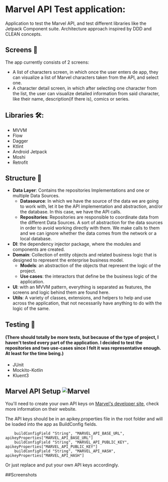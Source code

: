 
# Marvel API Test application:

Application to test the Marvel API, and test different libraries like the Jetpack Component suite.
Architecture approach inspired by DDD and CLEAN concepts.


## Screens 📱
The app currently consists of 2 screens:
- A list of characters screen, in which once the user enters de app, they can visualize a list of Marvel characters taken from the API, and select one.
- A character detail screen, in which after selecting one character from the list, the user can visualize detailed information from said character, like their name, description(if there is), comics or series.

## Libraries 🛠️:
 - MVVM
 - Flow
 - Dagger
 - Ktlint
 - Android Jetpack
 - Moshi
 - Retrofit

## Structure 🎨

- __Data Layer__: Contains the repositories Implementations and one or multiple Data Sources.
  - __Datasource__: In which we have the source of the data we are going to work with, let it be the API implementation and abstraction, and/or the database. In this case, we have the API calls.
   - __Repositories__: Repositories are responsible to coordinate data from the different Data Sources. A sort of abstraction for the data sources in order to avoid working directly with them. We make calls to them and we can ignore whether the data comes from the network or a local database.
- __DI__: the dependency injector package, where the modules and components are created.
- __Domain__: Collection of entity objects and related business logic that is designed to represent the enterprise business model.
  - __Models__: an abstraction of the objects that represent the logic of the project.
  -  __Use cases__: the interactors that define be the business logic of the application.
 - __UI__: with an MVVM pattern, everything is separated as features, the screens and logic behind them are found here.
- __Utils__: A variety of classes, extensions, and helpers to help and use across the application, that not necessarily have anything to do with the logic of the same.

## Testing 🧰
#### (There should totally be more tests, but because of the type of project, I haven't tested every part of the application. I decided to test the repositories and two use-cases since I felt it was representative enough. At least for the time being.)
- JUnit
- Mockito-Kotlin
- Kluent3


## Marvel API  Setup ![Marvel](https://cdn2.iconfinder.com/data/icons/avengers-filled/48/12_-_Spiderman_-_infinity_war_-_end_game_-_marvel_-_avengers_-_super_hero-32.png)

You'll need to create your own API keys on [Marvel's developer site](https://developer.marvel.com/documentation/getting_started), check more information on their website.

The API keys should be in an apikey.properties file in the root folder and will be loaded into the app as BuildConfig fields.

        buildConfigField "String", "MARVEL_API_BASE_URL", apikeyProperties["MARVEL_API_BASE_URL"]
        buildConfigField "String", "MARVEL_API_PUBLIC_KEY", apikeyProperties["MARVEL_API_PUBLIC_KEY"]
        buildConfigField "String", "MARVEL_API_HASH", apikeyProperties["MARVEL_API_HASH"]

Or just replace and put your own API keys accordingly.

##Screenshots
